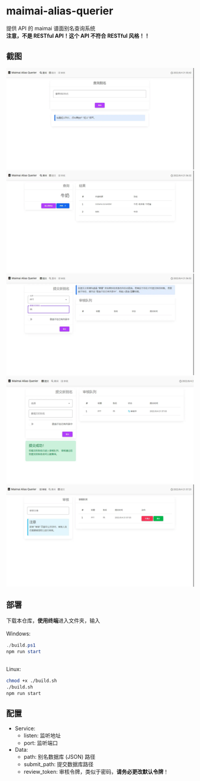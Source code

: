 # maimai-alias-querier
提供 API 的 maimai 谱面别名查询系统  
**注意，不是 RESTful API！这个 API 不符合 RESTful 风格！！**

## 截图
![首页](/assets/query.webp) <br/>
![查询](/assets/query_success.webp) <br/>
![提交](/assets/submit.webp) <br/>
![提交成功](/assets/submit_success.webp) <br/>
![审核](/assets/review.webp) <br/>

## 部署
下载本仓库，**使用终端**进入文件夹，输入<br/><br/>
Windows:

```powershell
./build.ps1
npm run start
```
<br/>
Linux:

```bash
chmod +x ./build.sh
./build.sh
npm run start
```

## 配置

- Service:
  - listen: 监听地址
  - port: 监听端口
- Data:
  - path: 别名数据库 (JSON) 路径
  - submit_path: 提交数据库路径
  - review_token: 审核令牌，类似于密码，**请务必更改默认令牌**！